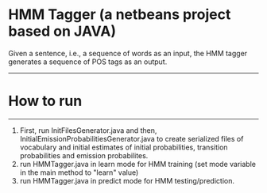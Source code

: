 # HMM Tagger (a netbeans project based on JAVA)
Given a sentence, i.e., a sequence of words as an input, the HMM tagger generates a sequence of POS tags as an output.

---------------------
# How to run
-------------------------
1. First, run InitFilesGenerator.java and then, InitialEmissionProbabilitiesGenerator.java to create serialized files of vocabulary and initial estimates of initial probabilities, transition probabilities and emission probabilites.
2. run HMMTagger.java in learn mode for HMM training (set mode variable in the main method to "learn" value)
3. run HMMTagger.java in predict mode for HMM testing/prediction.
